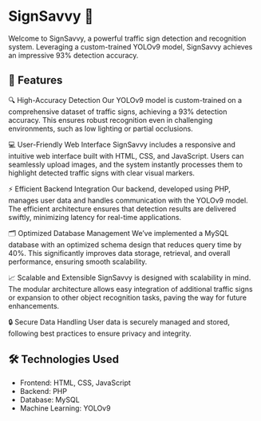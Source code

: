 # SignSavvy 🚦

Welcome to SignSavvy, a powerful traffic sign detection and recognition system. Leveraging a custom-trained YOLOv9 model, SignSavvy achieves an impressive 93% detection accuracy.



## 🌟 Features

🔍 High-Accuracy Detection
Our YOLOv9 model is custom-trained on a comprehensive dataset of traffic signs, achieving a 93% detection accuracy. This ensures robust recognition even in challenging environments, such as low lighting or partial occlusions.

💻 User-Friendly Web Interface
SignSavvy includes a responsive and intuitive web interface built with HTML, CSS, and JavaScript. Users can seamlessly upload images, and the system instantly processes them to highlight detected traffic signs with clear visual markers.

⚡ Efficient Backend Integration
Our backend, developed using PHP, manages user data and handles communication with the YOLOv9 model. The efficient architecture ensures that detection results are delivered swiftly, minimizing latency for real-time applications.

🗂️ Optimized Database Management
We’ve implemented a MySQL database with an optimized schema design that reduces query time by 40%. This significantly improves data storage, retrieval, and overall performance, ensuring smooth scalability.

📈 Scalable and Extensible
SignSavvy is designed with scalability in mind. The modular architecture allows easy integration of additional traffic signs or expansion to other object recognition tasks, paving the way for future enhancements.

🔒 Secure Data Handling
User data is securely managed and stored, following best practices to ensure privacy and integrity.



## 🛠️ Technologies Used

* Frontend: HTML, CSS, JavaScript
* Backend: PHP
* Database: MySQL
* Machine Learning: YOLOv9

